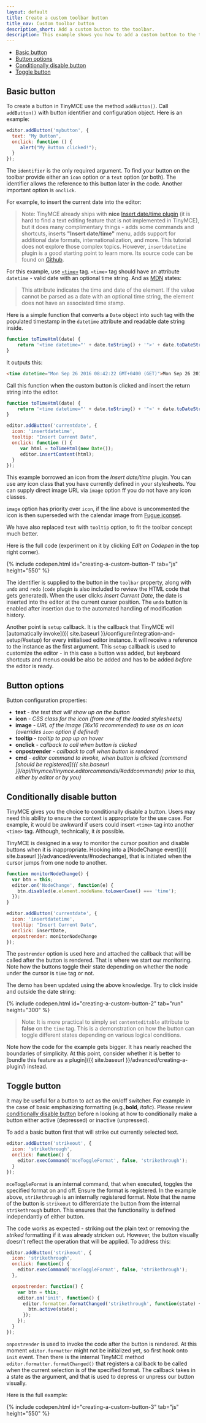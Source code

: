 ```yaml
---
layout: default
title: Create a custom toolbar button
title_nav: Custom toolbar button
description_short: Add a custom button to the toolbar.
description: This example shows you how to add a custom button to the toolbar.
---
```


* [Basic button](#basicbutton)
* [Button options](#buttonoptions)
* [Conditionally disable button](#conditionallydisablebutton)
* [Toggle button](#togglebutton)


## Basic button

To create a button in TinyMCE use the method `addButton()`. Call `addButton()` with button identifier and configuration object. Here is an example:

```js
editor.addButton('mybutton', {
  text: "My Button",
  onclick: function () {
     alert("My Button clicked!");
  }
});
``` 

The `identifier` is the only required argument. To find your button on the toolbar provide either an `icon` option or a `text` option (or both). The identifier allows the reference to this button later in the code. Another important option is `onclick`.

For example, to insert the current date into the editor:

>  Note:  TinyMCE already ships with **nice** [Insert date/time plugin](https://www.tinymce.com/docs/plugins/insertdatetime/) (it is hard to find a text editing feature that is not implemented in TinyMCE), but it does many complimentary things - adds some commands and shortcuts, inserts **"Insert date/time"** menu, adds support for additional date formats, internationalization, and  more. This tutorial does not explore those complex topics. However, `insertdatetime` plugin is a good starting point to learn more. Its source code can be found on [Github](https://github.com/tinymce/tinymce/tree/master/src/plugins/insertdatetime).

For this example, use [`<time>`](https://developer.mozilla.org/en-US/docs/Web/HTML/Element/time) tag. `<time>` tag should have an attribute `datetime` - valid date with an optional time string. And as [MDN](https://developer.mozilla.org/en-US/docs/Web/HTML/Element/time) states:

> This attribute indicates the time and date of the element. If the value cannot be parsed as a date with an optional time string, the element does not have an associated time stamp.

Here is a simple function that converts a `Date` object into such tag with the populated timestamp in the `datetime` attribute and readable date string inside.

```js
function toTimeHtml(date) {
    return '<time datetime="' + date.toString() + '">' + date.toDateString() + '</time>';
}
```

It outputs this:

```html
<time datetime="Mon Sep 26 2016 08:42:22 GMT+0400 (GET)">Mon Sep 26 2016</time>
```

Call this function when the custom button is clicked and insert the return string into the editor. 

```js
function toTimeHtml(date) {
    return '<time datetime="' + date.toString() + '">' + date.toDateString() + '</time>';
}

editor.addButton('currentdate', {
  icon: 'insertdatetime',
  tooltip: "Insert Current Date",
  onclick: function () {
     var html = toTimeHtml(new Date());
     editor.insertContent(html);
  }
});
``` 

This example borrowed an icon from the *Insert date/time* plugin. You can use any icon class that you have currently defined in your stylesheets. You can supply direct image URL via `image` option ff you do not have any icon classes. 

`image` option has priority over `icon`, if the line above is uncommented the icon is then superseded with the calendar image from [Fugue iconset](http://p.yusukekamiyamane.com/).

We have also replaced `text` with `tooltip` option, to fit the toolbar concept much better.

Here is the full code (experiment on it by clicking *Edit on Codepen* in the top right corner).

{% include codepen.html id="creating-a-custom-button-1" tab="js" height="550" %}


The identifier is supplied to the button in the `toolbar` property, along with `undo` and `redo` (`code` plugin is also included to review the HTML code that gets generated). When the user clicks *Insert Current Date*, the date is inserted into the editor at the current cursor position. The `undo` button is enabled after insertion due to the automated handling of modification history.
  
Another point is `setup` callback. It is the callback that TinyMCE will [automatically invoke]({{ site.baseurl }}/configure/integration-and-setup/#setup) for every initialised editor instance. It will receive a reference to the instance as the first argument. This `setup` callback is used to customize the editor - in this case a button was added, but keyboard shortcuts and menus could be also be added and has to be added *before* the editor is ready.


## Button options

Button configuration properties:

* **text** - *the text that will show up on the button*
* **icon** - *CSS class for the icon (from one of the loaded stylesheets)*
* **image** - *URL of the image (16x16 recommended) to use as an icon (overrides `icon` option if defined)*
* **tooltip** - *tooltip to pop up on hover*
* **onclick** - *callback to call when button is clicked*
* **onpostrender** - *callback to call when button is rendered*
* **cmd** - *editor command to invoke, when button is clicked (command [should be registered]({{ site.baseurl }}/api/tinymce/tinymce.editorcommands/#addcommands) prior to this, either by editor or by you)*

## Conditionally disable button

TinyMCE gives you the choice to conditionally disable a button. Users may need this ability to ensure the context is appropriate for the use case. For example, it would be awkward if users could insert `<time>` tag into another `<time>` tag. Although, technically, it *is* possible.

TinyMCE is designed in a way to monitor the cursor position and disable buttons when it is inappropriate. Hooking into a [NodeChange event]({{ site.baseurl }}/advanced/events/#nodechange), that is initiated when the cursor jumps from one node to another.

```js
function monitorNodeChange() {
  var btn = this;
  editor.on('NodeChange', function(e) {
    btn.disabled(e.element.nodeName.toLowerCase() === 'time');
  });
}

editor.addButton('currentdate', {
  icon: 'insertdatetime',
  tooltip: "Insert Current Date",
  onclick: insertDate,
  onpostrender: monitorNodeChange
});
```
The `postrender` option is used here and attached the callback that will be called after the button is rendered. That is where we start our monitoring. Note how the buttons toggle their state depending on whether the node under the cursor is `time` tag or not.

The demo has been updated using the above knowledge. Try to click inside and outside the date string:

{% include codepen.html id="creating-a-custom-button-2" tab="run" height="300" %}

> Note:  It is more practical to simply set `contenteditable` attribute to **false** on the `time` tag. This is a demonstration on how the button can toggle different states depending on various logical conditions.

Note how the code for the example gets bigger. It has nearly reached the boundaries of simplicity. At this point, consider whether it is better to [bundle this feature as a plugin]({{ site.baseurl }}/advanced/creating-a-plugin/) instead.

## Toggle button

It may be useful for a button to act as the on/off switcher. For example in the case of basic emphasizing formatting (e.g.,**bold**, *italic*). Please review [conditionally disable button](#conditionallydisablebutton) before n looking at how to conditionally make a button either active (depressed) or inactive (unpressed). 

To add a basic button first that will strike out currently selected text.

```js
editor.addButton('strikeout', {
  icon: 'strikethrough',
  onclick: function() {
    editor.execCommand('mceToggleFormat', false, 'strikethrough');
  }
});
```

`mceToggleFormat` is an internal command, that when executed, toggles the specified format on and off. Ensure the format is registered. In the example above, `strikethrough` is an internally registered format. Note that the name of the button is `strikeout` to differentiate the button from the internal `strikethrough` button. This ensures that the functionality is defined independantly of either button.

The code works as expected - striking out the plain text or removing the *striked* formatting if it was already stricken out. However, the button visually doesn't reflect the operation that will be applied. To address this:

```js
editor.addButton('strikeout', {
  icon: 'strikethrough',
  onclick: function() {
    editor.execCommand('mceToggleFormat', false, 'strikethrough');
  },

  onpostrender: function() {
    var btn = this;
    editor.on('init', function() {
      editor.formatter.formatChanged('strikethrough', function(state) {
        btn.active(state);
      });
    });
  }
});
```

`onpostrender` is used to invoke the code after the button is rendered. At this moment `editor.formatter` might not be initialized yet, so first hook onto `init` event. Then there is the internal TinyMCE method `editor.formatter.formatChanged()` that registers a callback to be called when the current selection is of the specified format. The callback takes in a state as the argument, and that is used to depress or unpress our button visually.

Here is the full example:

{% include codepen.html id="creating-a-custom-button-3" tab="js" height="550" %}

